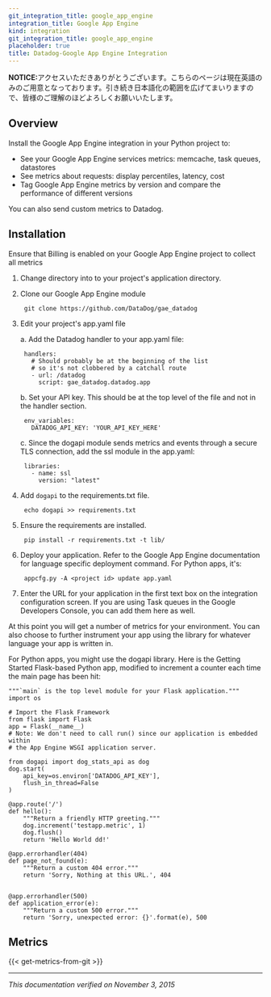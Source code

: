 ```yaml
---
git_integration_title: google_app_engine
integration_title: Google App Engine
kind: integration
git_integration_title: google_app_engine
placeholder: true
title: Datadog-Google App Engine Integration
---
```


<div class='alert alert-info'><strong>NOTICE:</strong>アクセスいただきありがとうございます。こちらのページは現在英語のみのご用意となっております。引き続き日本語化の範囲を広げてまいりますので、皆様のご理解のほどよろしくお願いいたします。</div>




## Overview

Install the Google App Engine integration in your Python project to:

* See your Google App Engine services metrics: memcache, task queues, datastores
* See metrics about requests: display percentiles, latency, cost
* Tag Google App Engine metrics by version and compare the performance of different versions

You can also send custom metrics to Datadog.


## Installation

Ensure that Billing is enabled on your Google App Engine project to collect all metrics

1. Change directory into to your project's application directory.
2. Clone our Google App Engine module

        git clone https://github.com/DataDog/gae_datadog

3. Edit your project's app.yaml file

    a. Add the Datadog handler to your app.yaml file:

        handlers:
          # Should probably be at the beginning of the list
          # so it's not clobbered by a catchall route
          - url: /datadog
            script: gae_datadog.datadog.app


    b. Set your API key. This should be at the top level of the file and not in the handler section.

        env_variables:
          DATADOG_API_KEY: 'YOUR_API_KEY_HERE'

    c. Since the dogapi module sends metrics and events through a secure TLS connection, add the ssl module in the app.yaml:

        libraries:
          - name: ssl
            version: "latest"

4. Add ```dogapi``` to the requirements.txt file.

        echo dogapi >> requirements.txt

5. Ensure the requirements are installed.

        pip install -r requirements.txt -t lib/

6. Deploy your application. Refer to the Google App Engine documentation for language specific deployment command. For Python apps, it's:

        appcfg.py -A <project id> update app.yaml

7. Enter the URL for your application in the first text box on the integration configuration screen. If you are using Task queues in the Google Developers Console, you can add them here as well.

At this point you will get a number of metrics for your environment. You can also choose to further instrument your app using the library for whatever language your app is written in.

For Python apps, you might use the dogapi library. Here is the Getting Started Flask-based Python app, modified to increment a counter each time the main page has been hit:


    """`main` is the top level module for your Flask application."""
    import os

    # Import the Flask Framework
    from flask import Flask
    app = Flask(__name__)
    # Note: We don't need to call run() since our application is embedded within
    # the App Engine WSGI application server.

    from dogapi import dog_stats_api as dog
    dog.start(
        api_key=os.environ['DATADOG_API_KEY'],
        flush_in_thread=False
    )

    @app.route('/')
    def hello():
        """Return a friendly HTTP greeting."""
        dog.increment('testapp.metric', 1)
        dog.flush()
        return 'Hello World dd!'

    @app.errorhandler(404)
    def page_not_found(e):
        """Return a custom 404 error."""
        return 'Sorry, Nothing at this URL.', 404


    @app.errorhandler(500)
    def application_error(e):
        """Return a custom 500 error."""
        return 'Sorry, unexpected error: {}'.format(e), 500


## Metrics

{{< get-metrics-from-git >}}



-------------------------

*This documentation verified on November 3, 2015*
